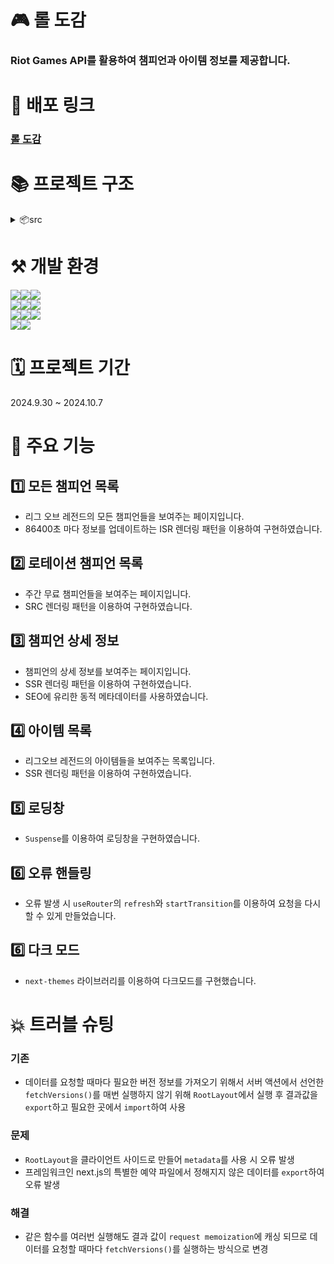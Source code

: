 # 🎮 롤 도감

### Riot Games API를 활용하여 챔피언과 아이템 정보를 제공합니다.

# 🔗 배포 링크

### [롤 도감](https://lol-dex-wonbinlees-projects.vercel.app/)

# 📚 프로젝트 구조

<details>
<summary>📦src</summary>

```
 ┣ 📂app
 ┃ ┣ 📂api
 ┃ ┃ ┗ 📂rotation
 ┃ ┃ ┃ ┗ 📜route.ts
 ┃ ┣ 📂champions
 ┃ ┃ ┣ 📂[id]
 ┃ ┃ ┃ ┗ 📜page.tsx
 ┃ ┃ ┗ 📜page.tsx
 ┃ ┣ 📂items
 ┃ ┃ ┗ 📜page.tsx
 ┃ ┣ 📂rotation
 ┃ ┃ ┗ 📜page.tsx
 ┃ ┣ 📜.DS_Store
 ┃ ┣ 📜error.tsx
 ┃ ┣ 📜favicon.ico
 ┃ ┣ 📜globals.css
 ┃ ┣ 📜layout.tsx
 ┃ ┗ 📜page.tsx
 ┣ 📂components
 ┃ ┣ 📂detail
 ┃ ┃ ┣ 📜BackButton.tsx
 ┃ ┃ ┗ 📜ChampCard.tsx
 ┃ ┣ 📂layout
 ┃ ┃ ┣ 📜DarkModeBtn.tsx
 ┃ ┃ ┣ 📜DarkModeProvider.tsx
 ┃ ┃ ┗ 📜Header.tsx
 ┃ ┗ 📜Loading.tsx
 ┣ 📂constant
 ┃ ┗ 📜baseUrl.ts
 ┣ 📂public
 ┃ ┣ 📂assets
 ┃ ┃ ┣ 📜.DS_Store
 ┃ ┃ ┣ 📜fiora.webp
 ┃ ┃ ┣ 📜jinx.webp
 ┃ ┃ ┗ 📜teemo.webp
 ┃ ┣ 📂fonts
 ┃ ┃ ┗ 📜hotsFont.ttf
 ┃ ┗ 📜.DS_Store
 ┣ 📂types
 ┃ ┣ 📜Champion.ts
 ┃ ┗ 📜Item.ts
 ┣ 📂utils
 ┃ ┗ 📜serverApi.ts
 ┗ 📜.DS_Store
```

</details>

# ⚒️ 개발 환경

<img src="https://img.shields.io/badge/React-20232A?style=for-the-badge&logo=react&logoColor=61DAFB"/><img src="https://img.shields.io/badge/Next.js-000?logo=nextdotjs&logoColor=fff&style=for-the-badge"/><img src="https://img.shields.io/badge/Tailwind_CSS-38B2AC?style=for-the-badge&logo=tailwind-css&logoColor=white"/><br/>
<img src="https://img.shields.io/badge/HTML-239120?style=for-the-badge&logo=html5&logoColor=white"/><img src="https://img.shields.io/badge/JavaScript-F7DF1E?style=for-the-badge&logo=JavaScript&logoColor=white"/><img src="https://img.shields.io/badge/TypeScript-007ACC?style=for-the-badge&logo=typescript&logoColor=white"/><br/>
<img src="https://img.shields.io/badge/prettier-1A2C34?style=for-the-badge&logo=prettier&logoColor=F7BA3E"/><img src="https://img.shields.io/badge/eslint-3A33D1?style=for-the-badge&logo=eslint&logoColor=white"/><img src="https://img.shields.io/badge/GitHub-100000?style=for-the-badge&logo=github&logoColor=white"/><br/>
<img src="https://img.shields.io/badge/npm-CB3837?style=for-the-badge&logo=npm&logoColor=white"/><img src="https://img.shields.io/badge/Vercel-000000?style=for-the-badge&logo=vercel&logoColor=white"/>

# 🗓️ 프로젝트 기간

2024.9.30 ~ 2024.10.7

# 🎨 주요 기능

## 1️⃣ 모든 챔피언 목록

- 리그 오브 레전드의 모든 챔피언들을 보여주는 페이지입니다.
- 86400초 마다 정보를 업데이트하는 ISR 렌더링 패턴을 이용하여 구현하였습니다.

## 2️⃣ 로테이션 챔피언 목록

- 주간 무료 챔피언들을 보여주는 페이지입니다.
- SRC 렌더링 패턴을 이용하여 구현하였습니다.

## 3️⃣ 챔피언 상세 정보

- 챔피언의 상세 정보를 보여주는 페이지입니다.
- SSR 렌더링 패턴을 이용하여 구현하였습니다.
- SEO에 유리한 동적 메타데이터를 사용하였습니다.

## 4️⃣ 아이템 목록

- 리그오브 레전드의 아이템들을 보여주는 목록입니다.
- SSR 렌더링 패턴을 이용하여 구현하였습니다.

## 5️⃣ 로딩창

- `Suspense`를 이용하여 로딩창을 구현하였습니다.

## 6️⃣ 오류 핸들링

- 오류 발생 시 `useRouter`의 `refresh`와 `startTransition`를 이용하여 요청을 다시할 수 있게 만들었습니다.

## 6️⃣ 다크 모드

- `next-themes` 라이브러리를 이용하여 다크모드를 구현했습니다.

# 💥 트러블 슈팅

### 기존

- 데이터를 요청할 때마다 필요한 버전 정보를 가져오기 위해서 서버 액션에서 선언한 `fetchVersions()`를 매번 실행하지 않기 위해 `RootLayout`에서 실행 후 결과값을 `export`하고 필요한 곳에서 `import`하여 사용

### 문제

- `RootLayout`을 클라이언트 사이드로 만들어 `metadata`를 사용 시 오류 발생
- 프레임워크인 next.js의 특별한 예약 파일에서 정해지지 않은 데이터를 `export`하여 오류 발생

### 해결

- 같은 함수를 여러번 실행해도 결과 값이 `request memoization`에 캐싱 되므로 데이터를 요청할 때마다 `fetchVersions()`를 실행하는 방식으로 변경
